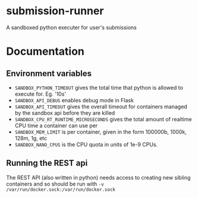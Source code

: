 # submission-runner
A sandboxed python executer for user's submissions


# Documentation

## Environment variables
 - `SANDBOX_PYTHON_TIMEOUT` gives the total time that python is allowed to execute for. Eg. '10s'
 - `SANDBOX_API_DEBUG` enables debug mode in Flask
 - `SANDBOX_API_TIMEOUT` gives the overall timeout for containers managed by the sandbox api before they are killed
 - `SANDBOX_CPU_RT_RUNTIME_MICROSECONDS` gives the total amount of realtime CPU time a container can use per 
 - `SANDBOX_MEM_LIMIT` is per container, given in the form 100000b, 1000k, 128m, 1g, etc
 - `SANDBOX_NANO_CPUS` is the CPU quota in units of 1e-9 CPUs.

## Running the REST api
The REST API (also written in python) needs access to creating new sibling containers
and so should be run with `-v /var/run/docker.sock:/var/run/docker.sock`